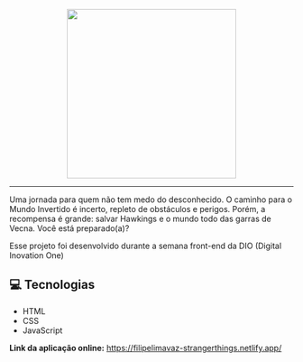 <p align="center">
    <img width="300" src="https://micheleambrosio.github.io/semana-frontend-mundo-invertido/assets/images/banner/logo.svg">
</p>

-------
Uma jornada para quem não tem medo do desconhecido. O caminho para o Mundo Invertido é incerto, repleto de obstáculos e perigos. Porém, a recompensa é grande: salvar Hawkings e o mundo todo das garras de Vecna. Você está preparado(a)? 

Esse projeto foi desenvolvido durante a semana front-end da DIO (Digital Inovation One)

## 💻 Tecnologias
- HTML
- CSS
- JavaScript

<b>Link da aplicação online:</b> <a>https://filipelimavaz-strangerthings.netlify.app/</a>

